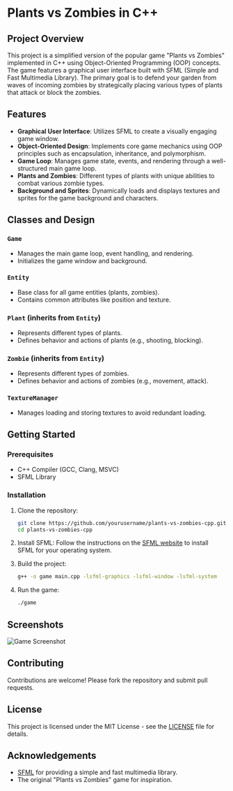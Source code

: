 
# Plants vs Zombies in C++

## Project Overview

This project is a simplified version of the popular game "Plants vs Zombies" implemented in C++ using Object-Oriented Programming (OOP) concepts. The game features a graphical user interface built with SFML (Simple and Fast Multimedia Library). The primary goal is to defend your garden from waves of incoming zombies by strategically placing various types of plants that attack or block the zombies.

## Features

- **Graphical User Interface**: Utilizes SFML to create a visually engaging game window.
- **Object-Oriented Design**: Implements core game mechanics using OOP principles such as encapsulation, inheritance, and polymorphism.
- **Game Loop**: Manages game state, events, and rendering through a well-structured main game loop.
- **Plants and Zombies**: Different types of plants with unique abilities to combat various zombie types.
- **Background and Sprites**: Dynamically loads and displays textures and sprites for the game background and characters.

## Classes and Design

### `Game`
- Manages the main game loop, event handling, and rendering.
- Initializes the game window and background.

### `Entity`
- Base class for all game entities (plants, zombies).
- Contains common attributes like position and texture.

### `Plant` (inherits from `Entity`)
- Represents different types of plants.
- Defines behavior and actions of plants (e.g., shooting, blocking).

### `Zombie` (inherits from `Entity`)
- Represents different types of zombies.
- Defines behavior and actions of zombies (e.g., movement, attack).

### `TextureManager`
- Manages loading and storing textures to avoid redundant loading.

## Getting Started

### Prerequisites
- C++ Compiler (GCC, Clang, MSVC)
- SFML Library

### Installation

1. Clone the repository:
    ```sh
    git clone https://github.com/yourusername/plants-vs-zombies-cpp.git
    cd plants-vs-zombies-cpp
    ```

2. Install SFML:
    Follow the instructions on the [SFML website](https://www.sfml-dev.org/download.php) to install SFML for your operating system.

3. Build the project:
    ```sh
    g++ -o game main.cpp -lsfml-graphics -lsfml-window -lsfml-system
    ```

4. Run the game:
    ```sh
    ./game
    ```

## Screenshots

![Game Screenshot](path_to_screenshot)

## Contributing

Contributions are welcome! Please fork the repository and submit pull requests.

## License

This project is licensed under the MIT License - see the [LICENSE](LICENSE) file for details.

## Acknowledgements

- [SFML](https://www.sfml-dev.org/) for providing a simple and fast multimedia library.
- The original "Plants vs Zombies" game for inspiration.
